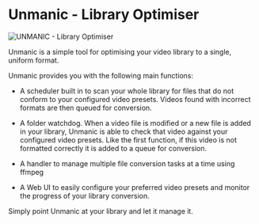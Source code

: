 Unmanic - Library Optimiser  
===========================

![UNMANIC - Library Optimiser](https://github.com/Josh5/unmanic/raw/master/logo.png)

Unmanic is a simple tool for optimising your video library to a single, uniform format. 

Unmanic provides you with the following main functions:

 - A scheduler built in to scan your whole library for files that do not conform to your configured video presets. Videos found with incorrect formats are then queued for conversion.

 - A folder watchdog. When a video file is modified or a new file is added in your library, Unmanic is able to check that video against your configured video presets. Like the first function, if this video is not formatted correctly it is added to a queue for conversion.

 - A handler to manage multiple file conversion tasks at a time using ffmpeg

 - A Web UI to easily configure your preferred video presets and monitor the progress of your library conversion.

Simply point Unmanic at your library and let it manage it.

